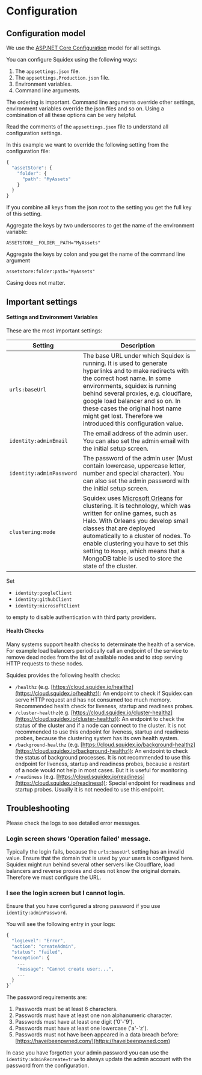 # Configuration

## Configuration model

We use the [ASP.NET Core Configuration](https://docs.microsoft.com/en-us/aspnet/core/fundamentals/configuration) model for all settings.

You can configure Squidex using the following ways:

1. The `appsettings.json` file.
2. The `appsettings.Production.json` file.
3. Environment variables.
4. Command line arguments.

The ordering is important. Command line arguments override other settings, environment variables override the json files and so on. Using a combination of all these options can be very helpful.

Read the comments of the `appsettings.json` file to understand all configuration settings.

In this example we want to override the following setting from the configuration file:

```javascript
{
  "assetStore": {
    "folder": {
      "path": "MyAssets"
    }
  }
}
```

If you combine all keys from the json root to the setting you get the full key of this setting.

Aggregate the keys by two underscores to get the name of the environment variable:

```
ASSETSTORE__FOLDER__PATH="MyAssets"
```

Aggregate the keys by colon and you get the name of the command line argument

```
assetstore:folder:path="MyAssets"
```

Casing does not matter.

## Important settings

#### Settings and Environment Variables

These are the most important settings:

| Setting                  | Description                                                                                                                                                                                                                                                                                                                                                                                               |
| ------------------------ | --------------------------------------------------------------------------------------------------------------------------------------------------------------------------------------------------------------------------------------------------------------------------------------------------------------------------------------------------------------------------------------------------------- |
| `urls:baseUrl`           | The base URL under which Squidex is running. It is used to generate hyperlinks and to make redirects with the correct host name. In some environments, squidex is running behind several proxies, e.g. cloudflare, google load balancer and so on. In these cases the original host name might get lost. Therefore we introduced this configuration value.                                                |
| `identity:adminEmail`    | The email address of the admin user. You can also set the admin email with the initial setup screen.                                                                                                                                                                                                                                                                                                      |
| `identity:adminPassword` | The password of the admin user (Must contain lowercase, uppercase letter, number and special character). You can also set the admin password with the initial setup screen.                                                                                                                                                                                                                               |
| `clustering:mode`        | Squidex uses [Microsoft Orleans](https://dotnet.github.io/orleans/index.html) for clustering. It is technology, which was written for online games, such as Halo. With Orleans you develop small classes that are deployed automatically to a cluster of nodes. To enable clustering you have to set this setting to `Mongo`, which means that a MongoDB table is used to store the state of the cluster. |

Set

* `identity:googleClient`
* `identity:githubClient`
* `identity:microsoftClient`

to empty to disable authentication with third party providers.

#### Health Checks

Many systems support health checks to determinate the health of a service. For example load balancers periodically call an endpoint of the service to remove dead nodes from the list of available nodes and to stop serving HTTP requests to these nodes.

Squidex provides the following health checks:

* `/healthz` (e.g. [https://cloud.squidex.io/healthz](https://cloud.squidex.io/healthz)): An endpoint to check if Squidex can serve HTTP request and has not consumed too much memory. Recommended health check for liveness, startup and readiness probes.
* `/cluster-healthz`(e.g. [https://cloud.squidex.io/cluster-healthz](https://cloud.squidex.io/cluster-healthz)): An endpoint to check the status of the cluster and if a node can connect to the cluster. It is not recommended to use this endpoint for liveness, startup and readiness probes, because the clustering system has its own health system.
* `/background-healthz` (e.g. [https://cloud.squidex.io/background-healthz](https://cloud.squidex.io/background-healthz)): An endpoint to check the status of background processes. It is not recommended to use this endpoint for liveness, startup and readiness probes, because a restart of a node would not help in most cases. But it is useful for monitoring.
* `/readiness` (e.g. [https://cloud.squidex.io/readiness](https://cloud.squidex.io/readiness)): Special endpoint for readiness and startup probes. Usually it is not needed to use this endpoint.

## Troubleshooting

Please check the logs to see detailed error messages.

### Login screen shows 'Operation failed' message.

Typically the login fails, because the `urls:baseUrl` setting has an invalid value. Ensure that the domain that is used by your users is configured here. Squidex might run behind several other servers like Cloudflare, load balancers and reverse proxies and does not know the original domain. Therefore we must configure the URL.

### I see the login screen but I cannot login.

Ensure that you have configured a strong password if you use `identity:adminPassword`.

You will see the following entry in your logs:

```javascript
{
  "logLevel": "Error",
  "action": "createAdmin",
  "status": "failed",
  "exception": {
    ...
    "message": "Cannot create user:...",
    ...
  }
}`
```

The password requirements are:

1. Passwords must be at least 6 characters.
2. Passwords must have at least one non alphanumeric character.
3. Passwords must have at least one digit ('0'-'9').&#x20;
4. Passwords must have at least one lowercase ('a'-'z').&#x20;
5. Passwords must not have been appeared in a data breach before: [https://haveibeenpwned.com/](https://haveibeenpwned.com)

In case you have forgotten your admin password you can use the `identity:adminRecreate=true` to always update the admin account with the password from the configuration.
